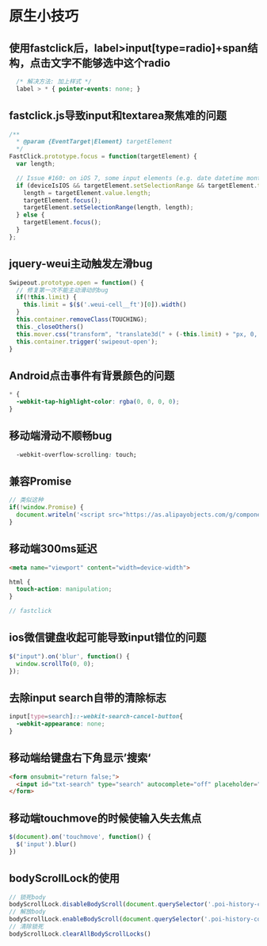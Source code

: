 # 原生小技巧

## 使用fastclick后，label>input[type=radio]+span结构，点击文字不能够选中这个radio
```css
  /* 解决方法: 加上样式 */
  label > * { pointer-events: none; }
```


## fastclick.js导致input和textarea聚焦难的问题
```javascript
/**
  * @param {EventTarget|Element} targetElement
  */
FastClick.prototype.focus = function(targetElement) {
  var length;

  // Issue #160: on iOS 7, some input elements (e.g. date datetime month) throw a vague TypeError on setSelectionRange. These elements don't have an integer value for the selectionStart and selectionEnd properties, but unfortunately that can't be used for detection because accessing the properties also throws a TypeError. Just check the type instead. Filed as Apple bug #15122724.
  if (deviceIsIOS && targetElement.setSelectionRange && targetElement.type.indexOf('date') !== 0 && targetElement.type !== 'time' && targetElement.type !== 'month') {
    length = targetElement.value.length;
    targetElement.focus();
    targetElement.setSelectionRange(length, length);
  } else {
    targetElement.focus();
  }
};
```

## jquery-weui主动触发左滑bug
```javascript
Swipeout.prototype.open = function() {
  // 修复第一次不能主动滑动的bug
  if(!this.limit) {
    this.limit = $($('.weui-cell__ft')[0]).width()
  }
  this.container.removeClass(TOUCHING);
  this._closeOthers()
  this.mover.css("transform", "translate3d(" + (-this.limit) + "px, 0, 0)");
  this.container.trigger('swipeout-open');
}
```

## Android点击事件有背景颜色的问题
```css
* {
  -webkit-tap-highlight-color: rgba(0, 0, 0, 0);
}
```

## 移动端滑动不顺畅bug
```css
  -webkit-overflow-scrolling: touch;
```

## 兼容Promise
```javascript
// 类似这种
if(!window.Promise) {
  document.writeln('<script src="https://as.alipayobjects.com/g/component/es6-promise/3.2.2/es6-promise.min.js"'+'>'+'<'+'/'+'script>');
}
```
## 移动端300ms延迟
```html
<meta name="viewport" content="width=device-width">
```
```css
html {
  touch-action: manipulation;
}
```
```javascript
// fastclick
```

## ios微信键盘收起可能导致input错位的问题
```javascript
$("input").on('blur', function() {
  window.scrollTo(0, 0);
});
```

## 去除input search自带的清除标志
```css
input[type=search]::-webkit-search-cancel-button{
  -webkit-appearance: none;
}
```

## 移动端给键盘右下角显示’搜索‘
```html
<form onsubmit="return false;">
  <input id="txt-search" type="search" autocomplete="off" placeholder="搜索关键词" />
</form>
```

## 移动端touchmove的时候使输入失去焦点
```js
$(document).on('touchmove', function() {
  $('input').blur()
})
```

## bodyScrollLock的使用
```js
// 锁死body
bodyScrollLock.disableBodyScroll(document.querySelector('.poi-history-content'));
// 解放body
bodyScrollLock.enableBodyScroll(document.querySelector('.poi-history-content'));
// 清除锁死
bodyScrollLock.clearAllBodyScrollLocks()
```